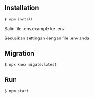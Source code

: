 


## Installation


``` bash
$ npm install 
```

Salin file .env.example ke .env

Sesuaikan settingan dengan file .env anda

## Migration

``` bash
$ npx knex migate:latest 
```

## Run

``` bash
$ npm start
```
